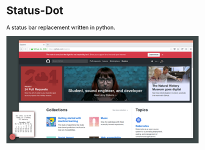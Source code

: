 # Status-Dot
A status bar replacement written in python.

![alt text](2017-12-25-000154_1600x900_scrot.png)
